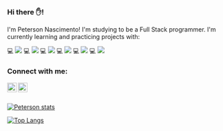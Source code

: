 ### Hi there ✋!

I'm Peterson Nascimento! I'm studying to be a Full Stack programmer. I'm currently learning and practicing projects with:

💻 <img src="https://img.shields.io/badge/HTML5-E34F26?style=for-the-badge&logo=html5&logoColor=white" />  💻 <img src="https://img.shields.io/badge/CSS3-1572B6?style=for-the-badge&logo=css3&logoColor=white" />
💻 <img src="https://img.shields.io/badge/JavaScript-F7DF1E?style=for-the-badge&logo=javascript&logoColor=black" />  💻 <img src="https://img.shields.io/badge/Node.js-43853D?style=for-the-badge&logo=node.js&logoColor=white" />
💻 <img src="https://img.shields.io/badge/React_Native-20232A?style=for-the-badge&logo=react&logoColor=61DAFB" />  💻 <img src="https://img.shields.io/badge/Python-3776AB?style=for-the-badge&logo=python&logoColor=white" />
<br/>
### Connect with me:

<p>
<a href="https://www.instagram.com/peterson.dsn">
<img align="left" alt="icone do instagram uma camera dentro de um quadrado" width="22px" src="https://cdn.jsdelivr.net/npm/simple-icons@v3/icons/instagram.svg" />
</a>
<a href="https://www.linkedin.com/signup/cold-join?session_redirect=https%3A%2F%2Fwww%2Elinkedin%2Ecom%2Ffeed%2F&trk=login_reg_redirect">
<img align="left" alt="LinkedIn" width="22px" src="https://cdn.jsdelivr.net/npm/simple-icons@v3/icons/linkedin.svg" />
<a/>
</p>
<br/>
<br/>

[![Peterson stats](https://github-readme-stats.vercel.app/api?username=Petersondsn)](https://github.com/anuraghazra/github-readme-stats)

[![Top Langs](https://github-readme-stats.vercel.app/api/top-langs/?username=Petersondsn)](https://github.com/anuraghazra/github-readme-stats)
